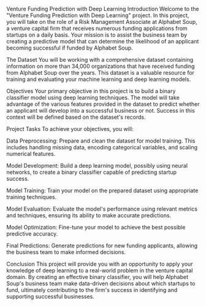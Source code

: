 Venture Funding Prediction with Deep Learning
Introduction
Welcome to the "Venture Funding Prediction with Deep Learning" project. In this project, you will take on the role of a Risk Management Associate at Alphabet Soup, a venture capital firm that receives numerous funding applications from startups on a daily basis. Your mission is to assist the business team by creating a predictive model that can determine the likelihood of an applicant becoming successful if funded by Alphabet Soup.

The Dataset
You will be working with a comprehensive dataset containing information on more than 34,000 organizations that have received funding from Alphabet Soup over the years. This dataset is a valuable resource for training and evaluating your machine learning and deep learning models.

Objectives
Your primary objective in this project is to build a binary classifier model using deep learning techniques. The model will take advantage of the various features provided in the dataset to predict whether an applicant will develop into a successful business or not. Success in this context will be defined based on the dataset's records.

Project Tasks
To achieve your objectives, you will:

Data Preprocessing: Prepare and clean the dataset for model training. This includes handling missing data, encoding categorical variables, and scaling numerical features.

Model Development: Build a deep learning model, possibly using neural networks, to create a binary classifier capable of predicting startup success.

Model Training: Train your model on the prepared dataset using appropriate training techniques.

Model Evaluation: Evaluate the model's performance using relevant metrics and techniques, ensuring its ability to make accurate predictions.

Model Optimization: Fine-tune your model to achieve the best possible predictive accuracy.

Final Predictions: Generate predictions for new funding applicants, allowing the business team to make informed decisions.

Conclusion
This project will provide you with an opportunity to apply your knowledge of deep learning to a real-world problem in the venture capital domain. By creating an effective binary classifier, you will help Alphabet Soup's business team make data-driven decisions about which startups to fund, ultimately contributing to the firm's success in identifying and supporting successful businesses.
